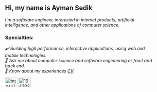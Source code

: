 ## Hi, my name is Ayman Sedik
<i>I'm a software engineer, interested in internet products, artificial intelligence, and other applications of computer science.</i>

### Specialties: 
<i>✔️ Building high performance, interactive applications, using web and mobile technologies.</i><br>
<i>💬 Ask me about computer science and software engineering or front and back end.</i><br>
<i>📄 Know about my experiences [CV](https://drive.google.com/file/d/1PssxD7qJ7nG4SPAR3LD0VsPCbshW6OCz/view?usp=sharing)</i>

 <a href="https://www.linkedin.com/in/ayman-sedik/" target="blank"><img align="center" src="https://raw.githubusercontent.com/rahuldkjain/github-profile-readme-generator/master/src/images/icons/Social/linked-in-alt.svg" alt="https://www.linkedin.com/in/ayman-sedik/" height="30" width="40" /></a>
<a href="https://stackoverflow.com/users/17209655/ayman-99?tab=profile" target="blank"><img align="center" src="https://raw.githubusercontent.com/rahuldkjain/github-profile-readme-generator/master/src/images/icons/Social/stack-overflow.svg" alt="19420215" height="30" width="40" /></a>




